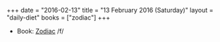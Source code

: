 +++
date = "2016-02-13"
title = "13 February 2016 (Saturday)"
layout = "daily-diet"
books = ["zodiac"]
+++

<ul>
<li class="entry books">Book: <a href="/books/zodiac">Zodiac</a> /f/</li>
</ul>